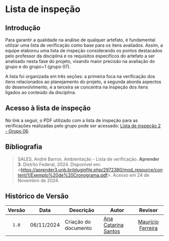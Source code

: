 # Lista de inspeção

## Introdução

Para garantir a qualidade na análise de qualquer artefato, é fundamental utilizar uma lista de verificação como base para os itens avaliados. Assim, a equipe elaborou uma lista de inspeção considerando os pontos destacados pelo professor da disciplina e os requisitos específicos do artefato a ser analisado nesta fase do projeto, visando maior precisão na avaliação do grupo e do grupo+1 (grupo 07).

A lista foi organizada em três seções: a primeira foca na verificação dos itens relacionados ao planejamento do projeto, a segunda aborda aspectos do desenvolvimento, e a terceira se concentra na inspeção dos itens ligados ao conteúdo da disciplina.

## Acesso à lista de inspeção

No link a seguir, o PDF utilizado com a lista de inspeção para as verificações realizadas pelo grupo pode ser acessado: [Lista de inspeção 2 - Grupo 06](ListaInspecEntr2.pdf).

## Bibliografia

> SALES, André Barros. Ambientação - Lista de verificação. **Aprender 3**. Distrito Federal, 2024. Disponível em: <<https://aprender3.unb.br/pluginfile.php/2972380/mod_resource/content/1/Exemplo%20de%20Cronograma.pdf>>. Acesso em 24 de Novembro de 2024.

## Histórico de Versão

| Versão | Data       | Descrição            | Autor                                                 |                         Revisor                          |
| :----: | ---------- | -------------------- | ----------------------------------------------------- | :------------------------------------------------------: |
| `1.0`  | 06/11/2024 | Criação do documento | [Ana Catarina Santos](https://github.com/an4catarina) | [Maurício Ferreira](https://github.com/mauricio-araujoo) |
